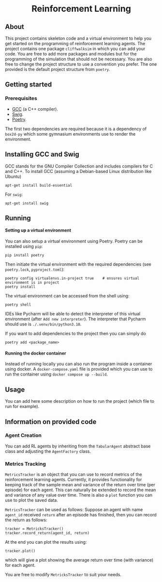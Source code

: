 <br />
<p align="center">
  <h1 align="center">Reinforcement Learning</h1>

  <p align="center">
  </p>
</p>

## About
This project contains skeleton code and a virtual environment to help you get started on the programming of reinforcement learning agents.
The project contains one package `cliffwalksim` in which you can add your code. You are free to add more packages and modules but for the programming of the simulation that should not be necessary.
You are also free to change the project structure to use a convention you prefer. The one provided is the default project structure from `poetry`. 

## Getting started

### Prerequisites

- [GCC](https://gcc.gnu.org/) (a C++ compiler).
- [Swig](https://swig.org/).
- [Poetry](https://python-poetry.org/).

The first two dependencies are required because it is a dependency of `box2d-py` which some gymnasium environments use to render the environment.

## Installing GCC and Swig

GCC stands for the GNU Compiler Collection and includes compilers for C and C++. To install GCC (assuming a Debian-based Linux distribution like Ubuntu)
```
apt-get install build-essential
```
For `swig`:
```
apt-get install swig
```

## Running
<!--
-->

#### Setting up a virtual environment

You can also setup a virtual environment using Poetry. Poetry can  be installed using `pip`:
```
pip install poetry
```
Then initiate the virtual environment with the required dependencies (see `poetry.lock`, `pyproject.toml`):
```
poetry config virtualenvs.in-project true    # ensures virtual environment is in project
poetry install
```
The virtual environment can be accessed from the shell using:
```
poetry shell
```
IDEs like Pycharm will be able to detect the interpreter of this virtual environment (after `Add new interpreter`). The interpreter that Pycharm should use is `./.venv/bin/python3.10`.

If you want to add dependencies to the project then you can simply do
```
poetry add <package_name>
```

#### Running the docker container

Instead of running locally you can also run the program inside a container using docker. A `docker-compose.yaml` file is provided which you can use to run the container using `docker compose up --build`.

## Usage
You can add here some description on how to run the project (which file to run for example).

## Information on provided code

### Agent Creation
You can add RL agents by inheriting from the `TabularAgent` abstract base class and adjusting the `AgentFactory` class.

### Metrics Tracking

`MetricsTracker` is an object that you can use to record metrics of the reinforcement learning agents. Currently, it provides functionality for keeping track of the sample mean and variance of the return over time (per episode) for each agent. This can naturally be extended to record the mean and variance of any value over time. There is also a `plot` function you can use to plot the saved data.

`MetricsTracker` can be used as follows: Suppose an agent with name `agent_id` received `return` after an episode has finished, then you can record the return as follows:
```
tracker = MetricksTracker()
tracker.record_return(agent_id, return)
```
At the end you can plot the results using:
```
tracker.plot()
```
which will give a plot showing the average return over time (with variance) for each agent.

You are free to modify `MetricksTracker` to suit your needs.